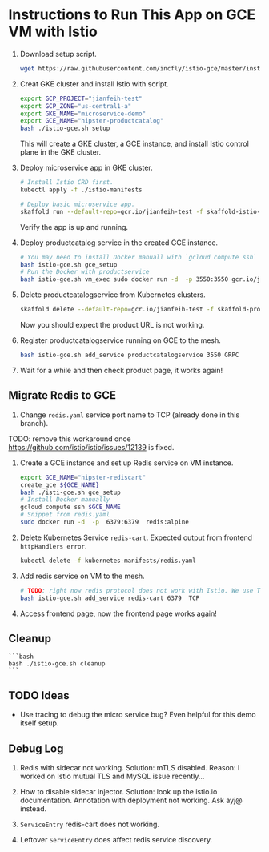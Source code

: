 # Instructions to Run This App on GCE VM with Istio

1.  Download setup script.

    ```bash
    wget https://raw.githubusercontent.com/incfly/istio-gce/master/install/istio-gce.sh
    ```

1.  Creat GKE cluster and install Istio with script.

    ```bash
    export GCP_PROJECT="jianfeih-test"
    export GCP_ZONE="us-central1-a"
    export GKE_NAME="microservice-demo"
    export GCE_NAME="hipster-productcatalog"
    bash ./istio-gce.sh setup
    ```

    This will create a GKE cluster, a GCE instance, and install Istio control
    plane in the GKE cluster.

1.  Deploy microservice app in GKE cluster.

    ```bash
    # Install Istio CRD first.
    kubectl apply -f ./istio-manifests

    # Deploy basic microservice app.
    skaffold run --default-repo=gcr.io/jianfeih-test -f skaffold-istio-gce.yaml
    ```

    Verify the app is up and running.

1.  Deploy productcatalog service in the created GCE instance.

    <!-- TODO: WIP, here, consolidate gce-vm.sh script and setup GCE instance. -->

    ```bash
    # You may need to install Docker manuall with `gcloud compute ssh`
    bash istio-gce.sh gce_setup
    # Run the Docker with productservice
    bash istio-gce.sh vm_exec sudo docker run -d  -p 3550:3550 gcr.io/jianfeih-test/productcatalogservice:2f7240f
    ```

1.  Delete productcatalogservice from Kubernetes clusters.

    ```bash
    skaffold delete --default-repo=gcr.io/jianfeih-test -f skaffold-product.yaml
    ```

    Now you should expect the product URL is not working.

1.  Register productcatalogservice running on GCE to the mesh.

    ```bash
    bash istio-gce.sh add_service productcatalogservice 3550 GRPC
    ```

1.  Wait for a while and then check product page, it works again!

## Migrate Redis to GCE

1. Change `redis.yaml` service port name to TCP (already done in this branch).

TODO: remove this workaround once https://github.com/istio/istio/issues/12139 is fixed.

1. Create a GCE instance and set up Redis service on VM instance.

    ```bash
    export GCE_NAME="hipster-rediscart"
    create_gce ${GCE_NAME}
    bash ./isti-gce.sh gce_setup
    # Install Docker manually
    gcloud compute ssh $GCE_NAME
    # Snippet from redis.yaml
    sudo docker run -d  -p  6379:6379  redis:alpine
    ```

1. Delete Kubernetes Service `redis-cart`. Expected output from frontend `httpHandlers error`.

    ```bash
    kubectl delete -f kubernetes-manifests/redis.yaml
    ```

1. Add redis service on VM to the mesh.

    ```bash
    # TODO: right now redis protocol does not work with Istio. We use TCP instead.
    bash istio-gce.sh add_service redis-cart 6379  TCP
    ```

1. Access frontend page, now the frontend page works again!

## Cleanup

    ```bash
    bash ./istio-gce.sh cleanup
    ```

## TODO Ideas

- Use tracing to debug the micro service bug? Even helpful for this demo itself setup.

## Debug Log

1. Redis with sidecar not working.
    Solution: mTLS disabled.
    Reason: I worked on Istio mutual TLS and MySQL issue recently...

1. How to disable sidecar injector.
   Solution: look up the istio.io documentation. Annotation with deployment not working. Ask ayj@ instead.

1. `ServiceEntry` redis-cart does not working.

1. Leftover `ServiceEntry` does affect redis service discovery.